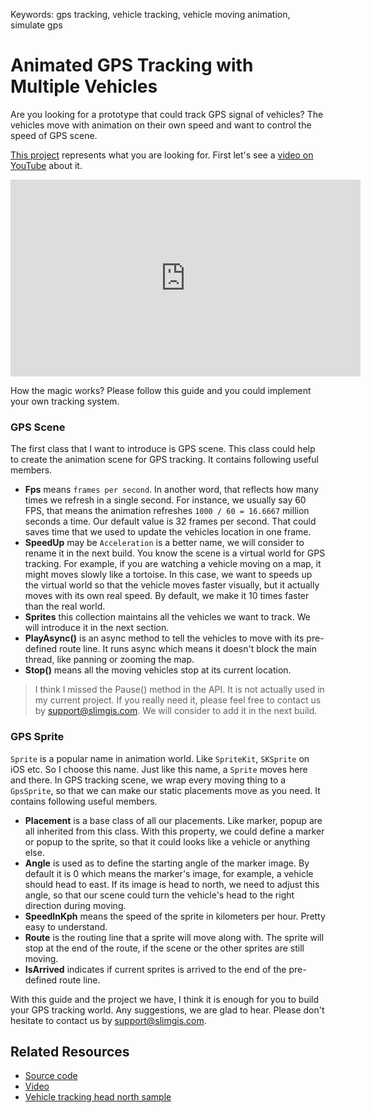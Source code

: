 Keywords: gps tracking, vehicle tracking, vehicle moving animation, simulate gps

# Animated GPS Tracking with Multiple Vehicles

Are you looking for a prototype that could track GPS signal of vehicles? The vehicles move with animation on their own speed and want to control the speed of GPS scene.

[This project](https://github.com/SlimGIS/GPSTrackingDemoForMultipleVehicles-Wpf) represents what you are looking for. First let's see a [video on YouTube](https://youtu.be/vbf1wP0IMcw) about it. 

<iframe width="560" height="315" src="https://www.youtube.com/embed/vbf1wP0IMcw" frameborder="0" allowfullscreen></iframe>

How the magic works? Please follow this guide and you could implement your own tracking system.

### GPS Scene
The first class that I want to introduce is GPS scene. This class could help to create the animation scene for GPS tracking. It contains following useful members.

- __Fps__ means `frames per second`. In another word, that reflects how many times we refresh in a single second. For instance, we usually say 60 FPS, that means the animation refreshes `1000 / 60 = 16.6667` million seconds a time. Our default value is 32 frames per second. That could saves time that we used to update the vehicles location in one frame.
- __SpeedUp__ may be `Acceleration` is a better name, we will consider to rename it in the next build. You know the scene is a virtual world for GPS tracking. For example, if you are watching a vehicle moving on a map, it might moves slowly like a tortoise. In this case, we want to speeds up the virtual world so that the vehicle moves faster visually, but it actually moves with its own real speed. By default, we make it 10 times faster than the real world.
- __Sprites__ this collection maintains all the vehicles we want to track. We will introduce it in the next section.
- __PlayAsync()__ is an async method to tell the vehicles to move with its pre-defined route line. It runs async which means it doesn't block the main thread, like panning or zooming the map.
- __Stop()__ means all the moving vehicles stop at its current location.
> I think I missed the Pause() method in the API. It is not actually used in my current project. If you really need it, please feel free to contact us by support@slimgis.com. We will consider to add it in the next build.

### GPS Sprite
`Sprite` is a popular name in animation world. Like `SpriteKit`, `SKSprite` on iOS etc. So I choose this name. Just like this name, a `Sprite` moves here and there. In GPS tracking scene, we wrap every moving thing to a `GpsSprite`, so that we can make our static placements move as you need. It contains following useful members.

- __Placement__ is a base class of all our placements. Like marker, popup are all inherited from this class. With this property, we could define a marker or popup to the sprite, so that it could looks like a vehicle or anything else.
- __Angle__ is used as to define the starting angle of the marker image. By default it is 0 which means the marker's image, for example, a vehicle should head to east. If its image is head to north, we need to adjust this angle, so that our scene could turn the vehicle's head to the right direction during moving.
- __SpeedInKph__ means the speed of the sprite in kilometers per hour. Pretty easy to understand.
- __Route__ is the routing line that a sprite will move along with. The sprite will stop at the end of the route, if the scene or the other sprites are still moving.
- __IsArrived__ indicates if current sprites is arrived to the end of the pre-defined route line.

With this guide and the project we have, I think it is enough for you to build your GPS tracking world. Any suggestions, we are glad to hear. Please don't hesitate to contact us by support@slimgis.com.

## Related Resources
- [Source code](https://github.com/SlimGIS/GPSTrackingDemoForMultipleVehicles-Wpf)
- [Video](https://youtu.be/vbf1wP0IMcw)
- [Vehicle tracking head north sample](https://slimgis.com/documents/gps-tracking-wpf)
